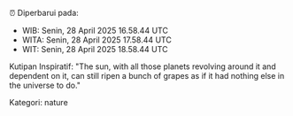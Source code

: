⏰ Diperbarui pada:
- WIB: Senin, 28 April 2025 16.58.44 UTC
- WITA: Senin, 28 April 2025 17.58.44 UTC
- WIT: Senin, 28 April 2025 18.58.44 UTC

Kutipan Inspiratif:
"The sun, with all those planets revolving around it and dependent on it, can still ripen a bunch of grapes as if it had nothing else in the universe to do."


Kategori: nature

